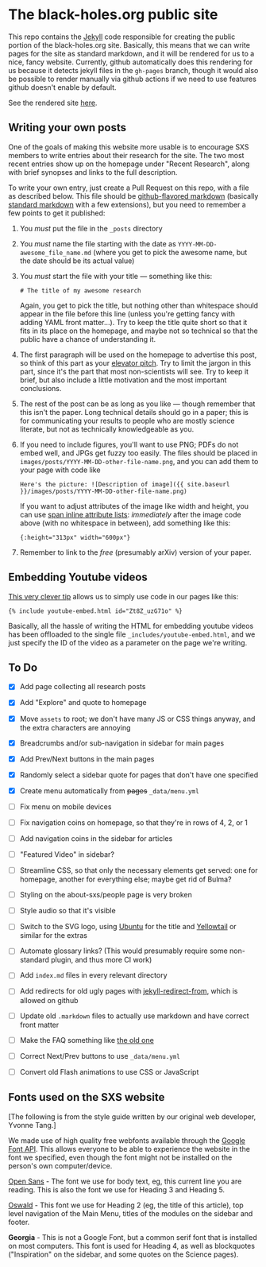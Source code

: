 # The black-holes.org public site

This repo contains the [Jekyll](https://jekyllrb.com/) code responsible for creating the public
portion of the black-holes.org site.  Basically, this means that we can write pages for the site as
standard markdown, and it will be rendered for us to a nice, fancy website.  Currently, github
automatically does this rendering for us because it detects jekyll files in the `gh-pages` branch,
though it would also be possible to render manually via github actions if we need to use features
github doesn't enable by default.

See the rendered site [here](https://moble.github.io/www_black-holes_org).


## Writing your own posts

One of the goals of making this website more usable is to encourage SXS members to write entries
about their research for the site.  The two most recent entries show up on the homepage under
"Recent Research", along with brief synopses and links to the full description.

To write your own entry, just create a Pull Request on this repo, with a file as described below.
This file should be [github-flavored markdown](https://github.github.com/gfm/) (basically [standard
markdown](https://www.markdownguide.org/) with a few extensions), but you need to remember a few
points to get it published:

1. You *must* put the file in the `_posts` directory

2. You *must* name the file starting with the date as `YYYY-MM-DD-awesome_file_name.md` (where you
   get to pick the awesome name, but the date should be its actual value)

3. You *must* start the file with your title — something like this:
    ```
    # The title of my awesome research
    ```
    Again, you get to pick the title, but nothing other than whitespace should appear in the file
    before this line (unless you're getting fancy with adding YAML front matter...).  Try to keep
    the title quite short so that it fits in its place on the homepage, and maybe not so technical
    so that the public have a chance of understanding it.

4. The first paragraph will be used on the homepage to advertise this post, so think of this part as
   your [elevator pitch](https://en.wikipedia.org/wiki/Elevator_pitch).  Try to limit the jargon in
   this part, since it's the part that most non-scientists will see.  Try to keep it brief, but also
   include a little motivation and the most important conclusions.

5. The rest of the post can be as long as you like — though remember that this isn't the paper.
   Long technical details should go in a paper; this is for communicating your results to people who
   are mostly science literate, but not as technically knowledgeable as you.

6. If you need to include figures, you'll want to use PNG; PDFs do not embed well, and JPGs get
   fuzzy too easily.  The files should be placed in `images/posts/YYYY-MM-DD-other-file-name.png`,
   and you can add them to your page with code like
   ```
   Here's the picture: ![Description of image]({{ site.baseurl }}/images/posts/YYYY-MM-DD-other-file-name.png)
   ```
   If you want to adjust attributes of the image like width and height, you can use [span inline
   attribute lists](https://kramdown.gettalong.org/syntax.html#span-ials): *immediately* after the
   image code above (with no whitespace in between), add something like this:
   ```
   {:height="313px" width="600px"}
   ```

7. Remember to link to the *free* (presumably arXiv) version of your paper.


## Embedding Youtube videos

[This very clever tip](http://www.beingy.net/blog/embed-youtube-video-in-jekyll/) allows us to
simply use code in our pages like this:
```
{% include youtube-embed.html id="Zt8Z_uzG71o" %}
```
Basically, all the hassle of writing the HTML for embedding youtube videos has been offloaded to the
single file `_includes/youtube-embed.html`, and we just specify the ID of the video as a parameter
on the page we're writing.


## To Do

- [x] Add page collecting all research posts
- [x] Add "Explore" and quote to homepage
- [x] Move `assets` to root; we don't have many JS or CSS things anyway, and the extra characters are
      annoying
- [x] Breadcrumbs and/or sub-navigation in sidebar for main pages
- [x] Add Prev/Next buttons in the main pages
- [x] Randomly select a sidebar quote for pages that don't have one specified
- [x] Create menu automatically from ~~pages~~ `_data/menu.yml`
- [ ] Fix menu on mobile devices
- [ ] Fix navigation coins on homepage, so that they're in rows of 4, 2, or 1
- [ ] Add navigation coins in the sidebar for articles
- [ ] "Featured Video" in sidebar?
- [ ] Streamline CSS, so that only the necessary elements get served: one for homepage, another for
      everything else; maybe get rid of Bulma?
- [ ] Styling on the about-sxs/people page is very broken
- [ ] Style audio so that it's visible
- [ ] Switch to the SVG logo, using
      [Ubuntu](https://fonts.google.com/specimen/Ubuntu?preview.text=IMULATING%20ETREME%20PACETIMES&preview.text_type=custom&query=ubuntu)
      for the title and
      [Yellowtail](https://fonts.google.com/specimen/Yellowtail?category=Handwriting&preview.text=Black%20holes,%20neutron%20stars,%20and%20beyond%E2%80%A6&preview.text_type=custom&slant=8&subset=latin)
      or similar for the extras
- [ ] Automate glossary links?  (This would presumably require some non-standard plugin, and thus
      more CI work)
- [ ] Add `index.md` files in every relevant directory
- [ ] Add redirects for old ugly pages with
      [jekyll-redirect-from](https://github.com/jekyll/jekyll-redirect-from), which is allowed on github
- [ ] Update old `.markdown` files to actually use markdown and have correct front matter
- [ ] Make the FAQ something like [the old one](https://www.black-holes.org/explore/faq)
- [ ] Correct Next/Prev buttons to use `_data/menu.yml`
- [ ] Convert old Flash animations to use CSS or JavaScript


## Fonts used on the SXS website

[The following is from the style guide written by our original web developer, Yvonne Tang.]
 
We made use of high quality free webfonts available through the [Google Font API]("https://www.google.com/fonts"). This allows everyone to be able to experience the website in the font we specified, even though the font might not be installed on the person's own computer/device.

[Open Sans]("https://www.google.com/fonts/specimen/Open+Sans") - The font we use for body text, eg, this current line you are reading. This is also the font we use for Heading 3 and Heading 5.

[Oswald]("https://www.google.com/fonts/specimen/Oswald") - This font we use for Heading 2 (eg, the title of this article), top level navigation of the Main Menu, titles of the modules on the sidebar and footer.

**Georgia** - This is not a Google Font, but a common serif font that is installed on most computers. This font is used for Heading 4, as well as blockquotes ("Inspiration" on the sidebar, and some quotes on the Science pages).
